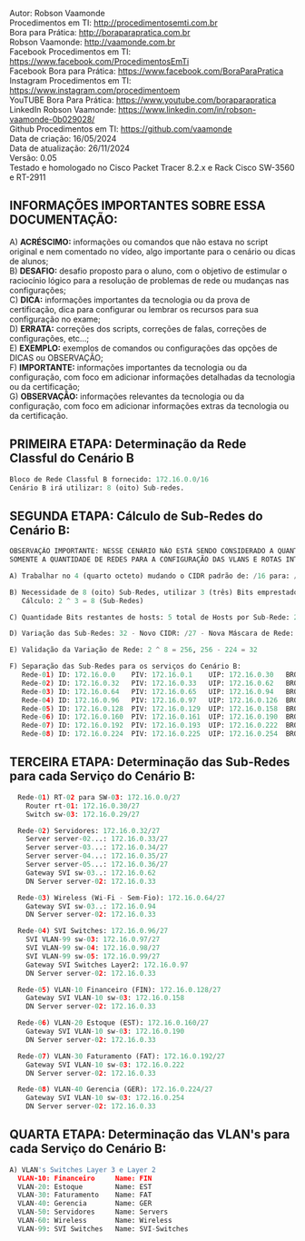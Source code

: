 Autor: Robson Vaamonde<br>
Procedimentos em TI: http://procedimentosemti.com.br<br>
Bora para Prática: http://boraparapratica.com.br<br>
Robson Vaamonde: http://vaamonde.com.br<br>
Facebook Procedimentos em TI: https://www.facebook.com/ProcedimentosEmTi<br>
Facebook Bora para Prática: https://www.facebook.com/BoraParaPratica<br>
Instagram Procedimentos em TI: https://www.instagram.com/procedimentoem<br>
YouTUBE Bora Para Prática: https://www.youtube.com/boraparapratica<br>
LinkedIn Robson Vaamonde: https://www.linkedin.com/in/robson-vaamonde-0b029028/<br>
Github Procedimentos em TI: https://github.com/vaamonde<br>
Data de criação: 16/05/2024<br>
Data de atualização: 26/11/2024<br>
Versão: 0.05<br>
Testado e homologado no Cisco Packet Tracer 8.2.x e Rack Cisco SW-3560 e RT-2911

## INFORMAÇÕES IMPORTANTES SOBRE ESSA DOCUMENTAÇÃO:

A) **ACRÉSCIMO:** informações ou comandos que não estava no script original e nem comentado no vídeo, algo importante para o cenário ou dicas de alunos;<br>
B) **DESAFIO:** desafio proposto para o aluno, com o objetivo de estimular o raciocínio lógico para a resolução de problemas de rede ou mudanças nas configurações;<br>
C) **DICA:** informações importantes da tecnologia ou da prova de certificação, dica para configurar ou lembrar os recursos para sua configuração no exame;<br>
D) **ERRATA:** correções dos scripts, correções de falas, correções de configurações, etc...;<br>
E) **EXEMPLO:** exemplos de comandos ou configurações das opções de DICAS ou OBSERVAÇÃO;<br>
F) **IMPORTANTE:** informações importantes da tecnologia ou da configuração, com foco em adicionar informações detalhadas da tecnologia ou da certificação;<br>
G) **OBSERVAÇÃO:** informações relevantes da tecnologia ou da configuração, com foco em adicionar informações extras da tecnologia ou da certificação.

## PRIMEIRA ETAPA: Determinação da Rede Classful do Cenário B
```python
Bloco de Rede Classful B fornecido: 172.16.0.0/16
Cenário B irá utilizar: 8 (oito) Sub-redes.
```

## SEGUNDA ETAPA: Cálculo de Sub-Redes do Cenário B:
```python
OBSERVAÇÃO IMPORTANTE: NESSE CENÁRIO NÃO ESTÁ SENDO CONSIDERADO A QUANTIDADE DE HOSTS POR REDE,
SOMENTE A QUANTIDADE DE REDES PARA A CONFIGURAÇÃO DAS VLANS E ROTAS INTERNAS E EXTERNAS.

A) Trabalhar no 4 (quarto octeto) mudando o CIDR padrão de: /16 para: /24;

B) Necessidade de 8 (oito) Sub-Redes, utilizar 3 (três) Bits emprestado de hosts para esse cenário;
   Cálculo: 2 ^ 3 = 8 (Sub-Redes)

C) Quantidade Bits restantes de hosts: 5 total de Hosts por Sub-Rede: 2 ^ 5 = 32 - 2 = 30 (Hosts Válidos)

D) Variação das Sub-Redes: 32 - Novo CIDR: /27 - Nova Máscara de Rede: 255.255.255.224

E) Validação da Variação de Rede: 2 ^ 8 = 256, 256 - 224 = 32

F) Separação das Sub-Redes para os serviços do Cenário B:
   Rede-01) ID: 172.16.0.0    PIV: 172.16.0.1    UIP: 172.16.0.30   BROADCAST: 172.16.0.31
   Rede-02) ID: 172.16.0.32   PIV: 172.16.0.33   UIP: 172.16.0.62   BROADCAST: 172.16.0.63
   Rede-03) ID: 172.16.0.64   PIV: 172.16.0.65   UIP: 172.16.0.94   BROADCAST: 172.16.0.95
   Rede-04) ID: 172.16.0.96   PIV: 172.16.0.97   UIP: 172.16.0.126  BROADCAST: 172.16.0.127
   Rede-05) ID: 172.16.0.128  PIV: 172.16.0.129  UIP: 172.16.0.158  BROADCAST: 172.16.0.159
   Rede-06) ID: 172.16.0.160  PIV: 172.16.0.161  UIP: 172.16.0.190  BROADCAST: 172.16.0.191
   Rede-07) ID: 172.16.0.192  PIV: 172.16.0.193  UIP: 172.16.0.222  BROADCAST: 172.16.0.223
   Rede-08) ID: 172.16.0.224  PIV: 172.16.0.225  UIP: 172.16.0.254  BROADCAST: 172.16.0.255
```

## TERCEIRA ETAPA: Determinação das Sub-Redes para cada Serviço do Cenário B:
```python
  Rede-01) RT-02 para SW-03: 172.16.0.0/27
    Router rt-01: 172.16.0.30/27
    Switch sw-03: 172.16.0.29/27

  Rede-02) Servidores: 172.16.0.32/27
    Server server-02...: 172.16.0.33/27
    Server server-03...: 172.16.0.34/27
    Server server-04...: 172.16.0.35/27
    Server server-05...: 172.16.0.36/27
    Gateway SVI sw-03..: 172.16.0.62
    DN Server server-02: 172.16.0.33

  Rede-03) Wireless (Wi-Fi - Sem-Fio): 172.16.0.64/27
    Gateway SVI sw-03..: 172.16.0.94
    DN Server server-02: 172.16.0.33

  Rede-04) SVI Switches: 172.16.0.96/27
    SVI VLAN-99 sw-03: 172.16.0.97/27
    SVI VLAN-99 sw-04: 172.16.0.98/27
    SVI VLAN-99 sw-05: 172.16.0.99/27
    Gateway SVI Switches Layer2: 172.16.0.97
    DN Server server-02: 172.16.0.33

  Rede-05) VLAN-10 Financeiro (FIN): 172.16.0.128/27
    Gateway SVI VLAN-10 sw-03: 172.16.0.158
    DN Server server-02: 172.16.0.33

  Rede-06) VLAN-20 Estoque (EST): 172.16.0.160/27
    Gateway SVI VLAN-10 sw-03: 172.16.0.190
    DN Server server-02: 172.16.0.33

  Rede-07) VLAN-30 Faturamento (FAT): 172.16.0.192/27
    Gateway SVI VLAN-10 sw-03: 172.16.0.222
    DN Server server-02: 172.16.0.33

  Rede-08) VLAN-40 Gerencia (GER): 172.16.0.224/27
    Gateway SVI VLAN-10 sw-03: 172.16.0.254
    DN Server server-02: 172.16.0.33
```

## QUARTA ETAPA: Determinação das VLAN's para cada Serviço do Cenário B:
```python
A) VLAN's Switches Layer 3 e Layer 2
  VLAN-10: Financeiro     Name: FIN
  VLAN-20: Estoque        Name: EST
  VLAN-30: Faturamento    Name: FAT
  VLAN-40: Gerencia       Name: GER
  VLAN-50: Servidores     Name: Servers
  VLAN-60: Wireless       Name: Wireless
  VLAN-99: SVI Switches   Name: SVI-Switches
```